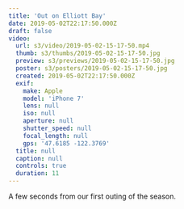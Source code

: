 ```yaml
---
title: 'Out on Elliott Bay'
date: 2019-05-02T22:17:50.000Z
draft: false
video:
  url: s3/video/2019-05-02-15-17-50.mp4
  thumb: s3/thumbs/2019-05-02-15-17-50.jpg
  preview: s3/previews/2019-05-02-15-17-50.jpg
  poster: s3/posters/2019-05-02-15-17-50.jpg
  created: 2019-05-02T22:17:50.000Z
  exif:
    make: Apple
    model: 'iPhone 7'
    lens: null
    iso: null
    aperture: null
    shutter_speed: null
    focal_length: null
    gps: '47.6185 -122.3769'
  title: null
  caption: null
  controls: true
  duration: 11
---
```


A few seconds from our first outing of the season.
